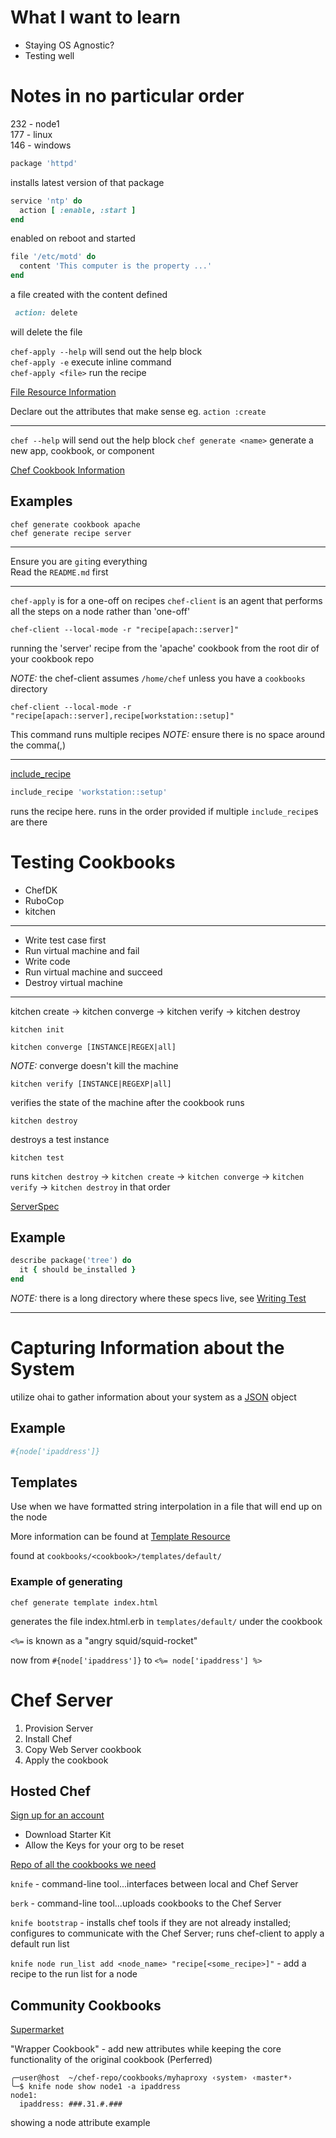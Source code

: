 # What I want to learn
* Staying OS Agnostic?
* Testing well


# Notes in no particular order

232 - node1  
177 - linux  
146 - windows  

```ruby
package 'httpd'  
```
installs latest version of that package

```ruby
service 'ntp' do
  action [ :enable, :start ]
end
```
enabled on reboot and started

```ruby
file '/etc/motd' do
  content 'This computer is the property ...'
end
```
a file created with the content defined

```ruby 
 action: delete
```
will delete the file

`chef-apply --help` will send out the help block  
`chef-apply -e` execute inline command  
`chef-apply <file>` run the recipe  

[File Resource Information](https://docs.chef.io/resource_file.html)

Declare out the attributes that make sense eg. `action :create`

---

`chef --help` will send out the help block
`chef generate <name>` generate a new app, cookbook, or component

[Chef Cookbook Information](https://docs.chef.io/cookbooks.html)

## Examples
`chef generate cookbook apache`  
`chef generate recipe server`  


---

Ensure you are `git`ing everything  
Read the `README.md` first  

---

`chef-apply` is for a one-off on recipes
`chef-client` is an agent that performs all the steps on a node rather than 'one-off'

```shell
chef-client --local-mode -r "recipe[apach::server]"
```
running the 'server' recipe from the 'apache' cookbook from the root dir of your cookbook repo

_NOTE:_  the chef-client assumes `/home/chef` unless you have a `cookbooks` directory

```shell
chef-client --local-mode -r "recipe[apach::server],recipe[workstation::setup]"
```
This command runs multiple recipes _NOTE:_ ensure there is no space around the comma(,)

---

[include_recipe](https://docs.chef.io/recipes.html#include-recipes)

```ruby
include_recipe 'workstation::setup'
```
runs the recipe here.  runs in the order provided if multiple `include_recipe`s are there

# Testing Cookbooks

* ChefDK
 * RuboCop
 * kitchen

---

* Write test case first
* Run virtual machine and fail
* Write code
* Run virtual machine and succeed
* Destroy virtual machine

---

kitchen create -> kitchen converge -> kitchen verify -> kitchen destroy

```shell
kitchen init
```
```shell
kitchen converge [INSTANCE|REGEX|all]
```
_NOTE:_ converge doesn't kill the machine

```shell
kitchen verify [INSTANCE|REGEXP|all]
```
verifies the state of the machine after the cookbook runs

```shell
kitchen destroy
```
destroys a test instance

```shell
kitchen test
```

runs `kitchen destroy` -> `kitchen create` -> `kitchen converge` -> `kitchen verify` -> `kitchen destroy` in that order


[ServerSpec](http://serverspec.org)

## Example

```ruby
describe package('tree') do
  it { should be_installed }
end
```
_NOTE:_ there is a long directory where these specs live, see [Writing Test](http://kitchen.ci/docs/getting-started/writing-test)

---

# Capturing Information about the System

utilize ohai to gather information about your system as a [JSON](http://json.org) object

## Example
```ruby
#{node['ipaddress']}
```

## Templates

Use when we have formatted string interpolation in a file that will end up on the node

More information can be found at [Template Resource](https://docs.chef.io/resource_template.html)

found at `cookbooks/<cookbook>/templates/default/`

### Example of generating
```shell
chef generate template index.html
```
generates the file index.html.erb in `templates/default/` under the cookbook

`<%=` is known as a "angry squid/squid-rocket"

now from `#{node['ipaddress']}` to `<%= node['ipaddress'] %>` 


# Chef Server

1. Provision Server
2. Install Chef
3. Copy Web Server cookbook
4. Apply the cookbook

## Hosted Chef

[Sign up for an account](https://www.chef.io)

* Download Starter Kit
* Allow the Keys for your org to be reset

[Repo of all the cookbooks we need](https://github.com/chef-training/chef-essentials-repo)

`knife` - command-line tool...interfaces between local and Chef Server  

`berk` - command-line tool...uploads cookbooks to the Chef Server  

`knife bootstrap` - installs chef tools if they are not already installed; configures to communicate with the Chef Server; runs chef-client to apply a default run list

`knife node run_list add <node_name> "recipe[<some_recipe>]"` - add a recipe to the run list for a node

## Community Cookbooks

[Supermarket](https://supermarket.chef.io)

"Wrapper Cookbook" - add new attributes while keeping the core functionality of the original cookbook (Perferred)

```shell
╭─user@host  ~/chef-repo/cookbooks/myhaproxy ‹system› ‹master*›
╰─$ knife node show node1 -a ipaddress                                                                                                                                                       node1:
  ipaddress: ###.31.#.###
```
showing a node attribute example




